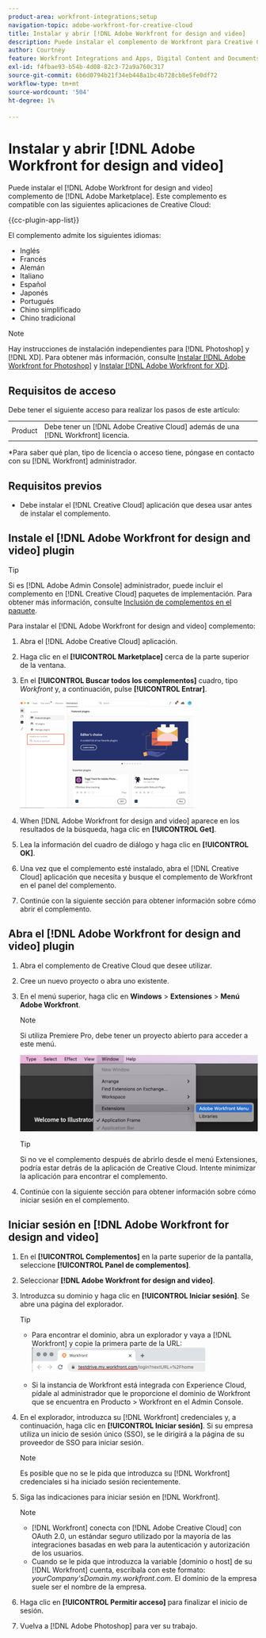 ```yaml
---
product-area: workfront-integrations;setup
navigation-topic: adobe-workfront-for-creative-cloud
title: Instalar y abrir [!DNL Adobe Workfront for design and video]
description: Puede instalar el complemento de Workfront para Creative Cloud desde Adobe Marketplace.
author: Courtney
feature: Workfront Integrations and Apps, Digital Content and Documents
exl-id: f4fbae93-b54b-4d08-82c3-72a9a760c317
source-git-commit: 6b6d0794b21f34eb448a1bc4b728cb8e5fe0df72
workflow-type: tm+mt
source-wordcount: '504'
ht-degree: 1%

---
```


# Instalar y abrir [!DNL Adobe Workfront for design and video]

Puede instalar el [!DNL Adobe Workfront for design and video] complemento de [!DNL Adobe Marketplace]. Este complemento es compatible con las siguientes aplicaciones de Creative Cloud:

{{cc-plugin-app-list}}

El complemento admite los siguientes idiomas:

* Inglés
* Francés
* Alemán
* Italiano
* Español
* Japonés
* Portugués
* Chino simplificado
* Chino tradicional

<!-- * Korean -->

>[!NOTE]
>
>Hay instrucciones de instalación independientes para [!DNL Photoshop] y [!DNL XD]. Para obtener más información, consulte [Instalar [!DNL Adobe Workfront for Photoshop]](/help/quicksilver/workfront-integrations-and-apps/adobe-workfront-for-creative-cloud/wf-cc-install-ps.md) y [Instalar [!DNL Adobe Workfront for XD]](/help/quicksilver/workfront-integrations-and-apps/adobe-workfront-for-creative-cloud/wf-adobe-xd-install.md).


## Requisitos de acceso

Debe tener el siguiente acceso para realizar los pasos de este artículo:

<table style="table-layout:auto"> 
 <col> 
 <col> 
 <tbody> 
 <!-- <tr> 
   <td role="rowheader">[!DNL Adobe Workfront] plan*</td> 
   <td> <p>[!UICONTROL Pro] or higher</p> </td> 
  </tr> 
  <tr data-mc-conditions=""> 
   <td role="rowheader">[!DNL Adobe Workfront] license*</td> 
   <td> <p>[!UICONTROL Work] or [!UICONTROL Plan]</p> </td> 
  </tr> -->
  <tr> 
   <td role="rowheader">Product</td> 
   <td>Debe tener un [!DNL Adobe Creative Cloud] además de una [!DNL Workfront] licencia.</td> 
  </tr> 
 </tbody> 
</table>

&#42;Para saber qué plan, tipo de licencia o acceso tiene, póngase en contacto con su [!DNL Workfront] administrador.

## Requisitos previos

* Debe instalar el [!DNL Creative Cloud] aplicación que desea usar antes de instalar el complemento.

## Instale el [!DNL Adobe Workfront for design and video] plugin

>[!TIP]
>
>Si es [!DNL Adobe Admin Console] administrador, puede incluir el complemento en [!DNL Creative Cloud] paquetes de implementación. Para obtener más información, consulte [Inclusión de complementos en el paquete](https://helpx.adobe.com/in/enterprise/using/manage-extensions.html).

Para instalar el [!DNL Adobe Workfront for design and video] complemento:

1. Abra el [!DNL Adobe Creative Cloud] aplicación.
1. Haga clic en el **[!UICONTROL Marketplace]** cerca de la parte superior de la ventana.
1. En el **[!UICONTROL Buscar todos los complementos]** cuadro, tipo *Workfront* y, a continuación, pulse **[!UICONTROL Entrar]**.

   ![](assets/adobe-marketplace-350x218.png)

1. When [!DNL Adobe Workfront for design and video] aparece en los resultados de la búsqueda, haga clic en **[!UICONTROL Get]**.
1. Lea la información del cuadro de diálogo y haga clic en **[!UICONTROL OK]**.
1. Una vez que el complemento esté instalado, abra el [!DNL Creative Cloud] aplicación que necesita y busque el complemento de Workfront en el panel del complemento.

   <!-- new screen -->

1. Continúe con la siguiente sección para obtener información sobre cómo abrir el complemento.

## Abra el [!DNL Adobe Workfront for design and video] plugin

1. Abra el complemento de Creative Cloud que desee utilizar.

1. Cree un nuevo proyecto o abra uno existente.

1. En el menú superior, haga clic en **Windows** > **Extensiones** > **Menú Adobe Workfront**.

   >[!NOTE]
   >
   >Si utiliza Premiere Pro, debe tener un proyecto abierto para acceder a este menú.

   ![](assets/adobe-workfront-menu.png)


   >[!TIP]
   >
   >Si no ve el complemento después de abrirlo desde el menú Extensiones, podría estar detrás de la aplicación de Creative Cloud. Intente minimizar la aplicación para encontrar el complemento.

1. Continúe con la siguiente sección para obtener información sobre cómo iniciar sesión en el complemento.


## Iniciar sesión en [!DNL Adobe Workfront for design and video]

1. En el **[!UICONTROL Complementos]** en la parte superior de la pantalla, seleccione **[!UICONTROL Panel de complementos]**.
1. Seleccionar **[!DNL Adobe Workfront for design and video]**.
1. Introduzca su dominio y haga clic en **[!UICONTROL Iniciar sesión]**. Se abre una página del explorador.

   >[!TIP]
   >
   >* Para encontrar el dominio, abra un explorador y vaya a [!DNL Workfront] y copie la primera parte de la URL:\
      >![](assets/domain-350x50.png)
   >
   > * Si la instancia de Workfront está integrada con Experience Cloud, pídale al administrador que le proporcione el dominio de Workfront que se encuentra en Producto > Workfront en el Admin Console.


1. En el explorador, introduzca su [!DNL Workfront] credenciales y, a continuación, haga clic en **[!UICONTROL Iniciar sesión]**. Si su empresa utiliza un inicio de sesión único (SSO), se le dirigirá a la página de su proveedor de SSO para iniciar sesión.

   >[!NOTE]
   >
   >Es posible que no se le pida que introduzca su [!DNL Workfront] credenciales si ha iniciado sesión recientemente.

1. Siga las indicaciones para iniciar sesión en [!DNL Workfront].

   >[!NOTE]
   >
   >* [!DNL Workfront] conecta con [!DNL Adobe Creative Cloud] con OAuth 2.0, un estándar seguro utilizado por la mayoría de las integraciones basadas en web para la autenticación y autorización de los usuarios.
   >* Cuando se le pida que introduzca la variable [dominio o host] de su [!DNL Workfront] cuenta, escríbala con este formato: *yourCompany&#39;sDomain.my.workfront.com*. El dominio de la empresa suele ser el nombre de la empresa.


1. Haga clic en **[!UICONTROL Permitir acceso]** para finalizar el inicio de sesión.
1. Vuelva a [!DNL Adobe Photoshop] para ver su trabajo.

